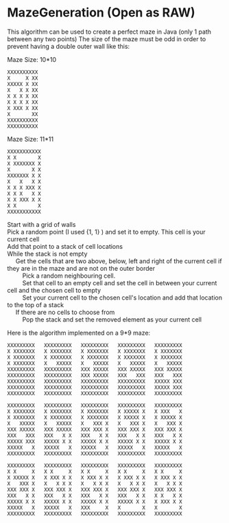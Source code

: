 # MazeGeneration (Open as RAW)

This algorithm can be used to create a perfect maze in Java (only 1 path between any two points)
The size of the maze must be odd in order to prevent having a double outer wall like this:

Maze Size: 10*10
```
XXXXXXXXXX
X     X XX
XXXXX X XX
X   X X XX
X X X X XX
X X X X XX
X XXX X XX
X       XX
XXXXXXXXXX
XXXXXXXXXX
```
Maze Size: 11*11
```
XXXXXXXXXXX
X X       X
X XXXXXXX X
X       X X
XXXXXXX X X
X   X   X X
X X X XXX X
X X X   X X
X X XXX X X
X X       X
XXXXXXXXXXX
```
Start with a grid of walls<br>
Pick a random point (I used {1, 1} ) and set it to empty. This cell is your current cell<br>
Add that point to a stack of cell locations<br>
While the stack is not empty<br>
&nbsp;&nbsp;&nbsp;&nbsp;  Get the cells that are two above, below, left and right of the current cell if they are in the maze and are not on the outer border<br>
&nbsp;&nbsp;&nbsp;&nbsp;&nbsp;&nbsp;&nbsp;&nbsp;    Pick a random neighbouring cell.<br>
&nbsp;&nbsp;&nbsp;&nbsp;&nbsp;&nbsp;&nbsp;&nbsp;    Set that cell to an empty cell and set the cell in between your current cell and the chosen cell to empty<br>
&nbsp;&nbsp;&nbsp;&nbsp;&nbsp;&nbsp;&nbsp;&nbsp;    Set your current cell to the chosen cell's location and add that location to the top of a stack<br>
&nbsp;&nbsp;&nbsp;&nbsp;  If there are no cells to choose from<br>
&nbsp;&nbsp;&nbsp;&nbsp;&nbsp;&nbsp;&nbsp;&nbsp;    Pop the stack and set the removed element as your current cell<br>

Here is the algorithm implemented on a 9*9 maze:
```
XXXXXXXXX   XXXXXXXXX   XXXXXXXXX   XXXXXXXXX   XXXXXXXXX
X XXXXXXX   X XXXXXXX   X XXXXXXX   X XXXXXXX   X XXXXXXX
X XXXXXXX   X XXXXXXX   X XXXXXXX   X XXXXXXX   X XXXXXXX
X XXXXXXX   X   XXXXX   X   XXXXX   X   XXXXX   X   XXXXX
XXXXXXXXX   XXXXXXXXX   XXX XXXXX   XXX XXXXX   XXX XXXXX
XXXXXXXXX   XXXXXXXXX   XXX XXXXX   XXX   XXX   XXX   XXX
XXXXXXXXX   XXXXXXXXX   XXXXXXXXX   XXXXXXXXX   XXXXX XXX
XXXXXXXXX   XXXXXXXXX   XXXXXXXXX   XXXXXXXXX   XXXXX XXX
XXXXXXXXX   XXXXXXXXX   XXXXXXXXX   XXXXXXXXX   XXXXXXXXX

XXXXXXXXX   XXXXXXXXX   XXXXXXXXX   XXXXXXXXX   XXXXXXXXX
X XXXXXXX   X XXXXXXX   X XXXXXXX   X XXXXX X   X XXX   X
X XXXXXXX   X XXXXXXX   X XXXXXXX   X XXXXX X   X XXXXX X
X   XXXXX   X   XXXXX   X   XXX X   X   XXX X   X   XXX X
XXX XXXXX   XXX XXXXX   XXX XXX X   XXX XXX X   XXX XXX X
XXX   XXX   XXX   X X   XXX   X X   XXX   X X   XXX   X X
XXXXX XXX   XXXXX X X   XXXXX X X   XXXXX X X   XXXXX X X
XXXXX   X   XXXXX   X   XXXXX   X   XXXXX   X   XXXXX   X
XXXXXXXXX   XXXXXXXXX   XXXXXXXXX   XXXXXXXXX   XXXXXXXXX

XXXXXXXXX   XXXXXXXXX   XXXXXXXXX   XXXXXXXXX   XXXXXXXXX
X X     X   X X     X   X X     X   X X     X   X X     X
X XXXXX X   X XXX X X   X XXX X X   X XXX X X   X XXX X X
X   XXX X   X   X X X   X   X X X   X   X X X   X   X X X
XXX XXX X   XXX XXX X   XXX XXX X   XXX XXX X   XXX XXX X
XXX   X X   XXX   X X   XXX   X X   XXX   X X   X X   X X
XXXXX X X   XXXXX X X   XXXXX X X   XXXXX X X   X XXX X X
XXXXX   X   XXXXX   X   XXX     X   X       X   X       X
XXXXXXXXX   XXXXXXXXX   XXXXXXXXX   XXXXXXXXX   XXXXXXXXX
```
